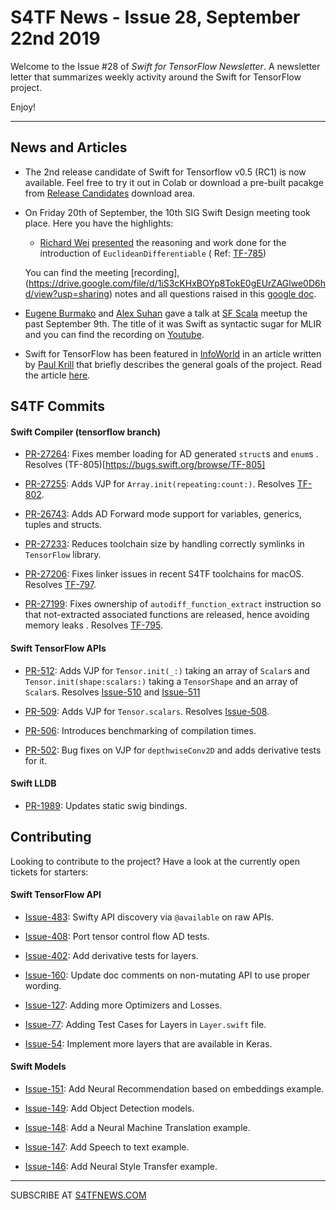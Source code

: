 S4TF News - Issue 28, September 22nd 2019
===================

Welcome to the Issue #28 of *Swift for TensorFlow Newsletter*. A newsletter letter that summarizes weekly activity around the Swift for TensorFlow project.

Enjoy!

---

## News and Articles

* The 2nd release candidate of Swift for Tensorflow v0.5 (RC1) is now available. Feel free to try it out in Colab or download a pre-built pacakge from [Release Candidates](https://github.com/tensorflow/swift/blob/master/Installation.md#release-candidates) download area.

* On Friday 20th of September, the 10th SIG Swift Design meeting took place. Here you have the highlights:

    * [Richard Wei](https://twitter.com/rxwei) [presented](https://docs.google.com/presentation/d/1XTj_kaTGUKTPTSW1S5LT0kWe7xVfN6KWqu_7Q_x-JRU/edit?usp=sharing) the reasoning and work done for the introduction of `EuclideanDifferentiable` ( Ref: [TF-785](https://bugs.swift.org/browse/TF-785))

    You can find the meeting [recording], (https://drive.google.com/file/d/1iS3cKHxBOYp8TokE0gEUrZAGlwe0D6hd/view?usp=sharing) notes and all questions raised in this [google doc](https://docs.google.com/document/d/1Fm56p5rV1t2Euh6WLtBFKGqI43ozC3EIjReyLk-LCLU/edit#heading=h.ybjihr2k1s4).


* [Eugene Burmako](https://twitter.com/eugene_burmako) and [Alex Suhan](https://github.com/asuhan) gave a talk at [SF Scala](https://www.meetup.com/SF-Scala/events/262262956/) meetup the past September 9th. The title of it was Swift as syntactic sugar for MLIR and you can find the recording on [Youtube](https://www.youtube.com/watch?v=1VOWzfULX2w).

* Swift for TensorFlow has been featured in [InfoWorld](https://www.infoworld.com) in an article written by [Paul Krill](https://twitter.com/pjkrill) that briefly describes the general goals of the project. Read the article [here](https://www.infoworld.com/article/3438725/swift-for-tensorflow-aims-for-high-performance-machine-learning.html).

## S4TF Commits

#### Swift Compiler (tensorflow branch)

* [PR-27264](https://github.com/apple/swift/pull/27264): Fixes member loading for AD generated `struct`s and `enum`s . Resolves (TF-805)[https://bugs.swift.org/browse/TF-805]

* [PR-27255](https://github.com/apple/swift/pull/27255): Adds VJP for `Array.init(repeating:count:)`. Resolves [TF-802](https://bugs.swift.org/browse/TF-802).

* [PR-26743](https://github.com/apple/swift/pull/26743): Adds AD Forward mode support for variables, generics, tuples and structs.

* [PR-27233](https://github.com/apple/swift/pull/27233): Reduces toolchain size by handling correctly symlinks in `TensorFlow` library.

* [PR-27206](https://github.com/apple/swift/pull/27206): Fixes linker issues in recent S4TF toolchains for macOS. Resolves [TF-797](https://bugs.swift.org/browse/TF-797).

* [PR-27199](https://github.com/apple/swift/pull/27199): Fixes ownership of `autodiff_function_extract` instruction so that not-extracted associated functions are released, hence avoiding memory leaks . Resolves [TF-795](https://bugs.swift.org/browse/TF-795).

#### Swift TensorFlow APIs

* [PR-512](https://github.com/tensorflow/swift-apis/pull/512): Adds VJP for `Tensor.init(_:)` taking an array of `Scalar`s and `Tensor.init(shape:scalars:)` taking a `TensorShape` and an array of `Scalar`s.  Resolves [Issue-510](https://github.com/tensorflow/swift-apis/issues/510) and [Issue-511](https://github.com/tensorflow/swift-apis/issues/511)

* [PR-509](https://github.com/tensorflow/swift-apis/pull/509): Adds VJP for `Tensor.scalars`. Resolves [Issue-508](https://github.com/tensorflow/swift-apis/issues/508).

* [PR-506](https://github.com/tensorflow/swift-apis/pull/506): Introduces benchmarking of compilation times.

* [PR-502](https://github.com/tensorflow/swift-apis/pull/502): Bug fixes on VJP for `depthwiseConv2D` and adds derivative tests for it.

#### Swift LLDB

* [PR-1989](https://github.com/apple/swift-lldb/pull/1989): Updates static swig bindings.

## Contributing

Looking to contribute to the project? Have a look at the currently open tickets for starters:

#### Swift TensorFlow API

* [Issue-483](https://github.com/tensorflow/swift-apis/issues/483): Swifty API discovery via `@available` on raw APIs.

* [Issue-408](https://github.com/tensorflow/swift-apis/issues/408): Port tensor control flow AD tests.

* [Issue-402](https://github.com/tensorflow/swift-apis/issues/402): Add derivative tests for layers.

* [Issue-160](https://github.com/tensorflow/swift-apis/issues/160): Update doc comments on non-mutating API to use proper wording.

* [Issue-127](https://github.com/tensorflow/swift-apis/issues/127): Adding more Optimizers and Losses.

* [Issue-77](https://github.com/tensorflow/swift-apis/issues/77):  Adding Test Cases for Layers in `Layer.swift` file.

* [Issue-54](https://github.com/tensorflow/swift-apis/issues/54): Implement more layers that are available in Keras.

#### Swift Models

* [Issue-151](https://github.com/tensorflow/swift-models/issues/151): Add Neural Recommendation based on embeddings example.

* [Issue-149](https://github.com/tensorflow/swift-models/issues/149): Add Object Detection models. 

* [Issue-148](https://github.com/tensorflow/swift-models/issues/148): Add a Neural Machine Translation example. 

* [Issue-147](https://github.com/tensorflow/swift-models/issues/147): Add Speech to text example.

* [Issue-146](https://github.com/tensorflow/swift-models/issues/146): Add Neural Style Transfer example.

---

SUBSCRIBE AT [S4TFNEWS.COM](https://www.s4tfnews.com/)
